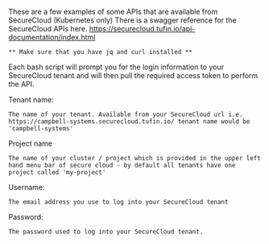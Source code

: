 These are a few examples of some APIs that are available from SecureCloud (Kubernetes only)
There is a swagger reference for the SecureCloud APIs here. https://securecloud.tufin.io/api-documentation/index.html

    ** Make sure that you have jq and curl installed **

Each bash script will prompt you for the login information to your SecureCloud tenant and will then pull the required access token to perform the API.

Tenant name:

    The name of your tenant. Available from your SecureCloud url i.e. https://campbell-systems.securecloud.tufin.io/ tenant name would be 'campbell-systems'

Project name

    The name of your cluster / project which is provided in the upper left hand menu bar of secure cloud - by default all tenants have one project called 'my-project'

Username: 

    The email address you use to log into your SecureCloud tenant

Password:

    The password used to log into your SecureCloud tenant.

